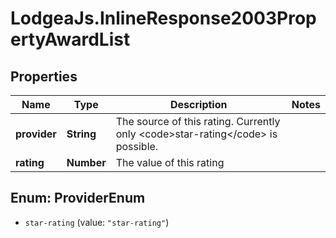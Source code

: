# LodgeaJs.InlineResponse2003PropertyAwardList

## Properties

Name | Type | Description | Notes
------------ | ------------- | ------------- | -------------
**provider** | **String** | The source of this rating. Currently only &lt;code&gt;star-rating&lt;/code&gt; is possible. | 
**rating** | **Number** | The value of this rating | 



## Enum: ProviderEnum


* `star-rating` (value: `"star-rating"`)




